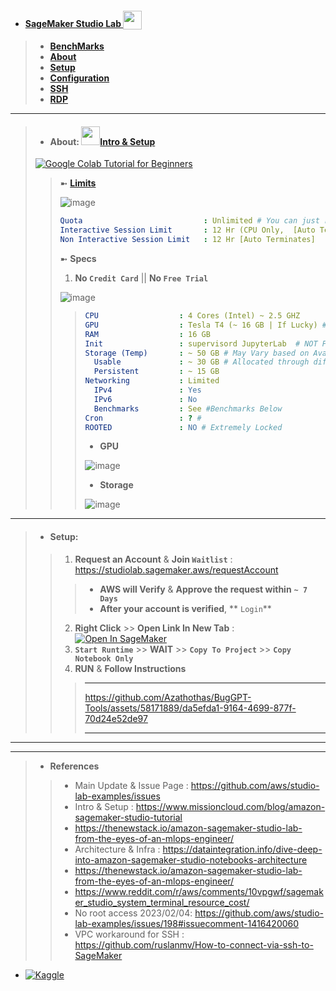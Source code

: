 - #### [SageMaker Studio Lab <sub><img src="https://github.com/Azathothas/BugGPT-Tools/assets/58171889/0eacb57a-972e-41fd-ae58-e0bccb8c42e9"  width="30" height="30"> </sub>](https://studiolab.sagemaker.aws)
> - [**BenchMarks**]()
> - [**About**]()
> - [**Setup**]()
> - [**Configuration**]()
> - [**SSH**]()
> - [**RDP**]()
---

> - #### About: [<img src="https://github.com/Azathothas/BugGPT-Tools/assets/58171889/7737d632-1cf6-46a0-8b3a-644482b9022d" width="30" height="30">**Intro** & **Setup**](https://www.youtube.com/watch?v=g0xu9DA4gDw)
> [![Google Colab Tutorial for Beginners](https://img.youtube.com/vi/SP-WBt2b54o/maxresdefault.jpg)](https://www.youtube.com/watch?v=SP-WBt2b54o)
> 
> > ➼ [**Limits**](https://studiolab.sagemaker.aws/faqhttps://studiolab.sagemaker.aws/faq)
> >
> > ![image](https://github.com/Azathothas/BugGPT-Tools/assets/58171889/183cbae2-4388-4b76-96ad-0db9d7692cba)
> > 
> > ```yaml
> > Quota                           : Unlimited # You can just reset & run again 
> > Interactive Session Limit       : 12 Hr (CPU Only,  [Auto Terminates] 
> > Non Interactive Session Limit   : 12 Hr [Auto Terminates] 
> > ```
> > ➼ **Specs**
> > 1. **No `Credit Card`** || **No `Free Trial`**
> > 
> > ![image](https://github.com/Azathothas/BugGPT-Tools/assets/58171889/204e2fee-1e1d-41e5-9f54-b14a5ca22641)
> > 
> > > ```YAML
> > > CPU                  : 4 Cores (Intel) ~ 2.5 GHZ
> > > GPU                  : Tesla T4 (~ 16 GB | If Lucky) # Not Always Available (If Really unlucky)
> > > RAM                  : 16 GB
> > > Init                 : supervisord JupyterLab  # NOT Privileged (ps -p 1 -o comm=)
> > > Storage (Temp)       : ~ 50 GB # May Vary based on Availability
> > >   Usable             : ~ 30 GB # Allocated through different Partitions
> > >   Persistent         : ~ 15 GB 
> > > Networking           : Limited
> > >   IPv4               : Yes
> > >   IPv6               : No
> > >   Benchmarks         : See #Benchmarks Below
> > > Cron                 : ? # 
> > > ROOTED               : NO # Extremely Locked 
> > > ```
> > > - **GPU**
> > > 
> > > ![image](https://github.com/Azathothas/BugGPT-Tools/assets/58171889/1220ecd7-ed92-43d7-96e5-117578b21b40)
> > >
> > > - **Storage**
> > > 
> > > ![image](https://github.com/Azathothas/BugGPT-Tools/assets/58171889/bc0537f3-d1c0-459e-8f6c-3b3892a33d95)
> > > 
----
> - #### Setup:
> > 1. **Request an Account** & **Join `Waitlist`** : https://studiolab.sagemaker.aws/requestAccount
> > > - **AWS will Verify** & **Approve the request within** **`~ 7 Days`**
> > > - **After your account is verified**, ** `Login`**
> > 2. **Right Click** >> **Open Link In New Tab** : <a href="https://studiolab.sagemaker.aws/import/github/Azathothas/BugGPT-Tools/blob/main/free-tiers/VPS/AWS%20SageMaker%20Studio%20(Lab)/SageMaker.ipynb" target="_parent"><img src="https://github-production-user-asset-6210df.s3.amazonaws.com/58171889/244918231-056e22a6-a19a-4850-b5e6-c94c52472fac.svg" alt="Open In SageMaker"/></a>
> > 3. **`Start Runtime`** >> **WAIT** >> **`Copy To Project`** >> **`Copy Notebook Only`**
> > 4. **RUN** & **Follow Instructions**
> > > ---
> > > https://github.com/Azathothas/BugGPT-Tools/assets/58171889/da5efda1-9164-4699-877f-70d24e52de97
> > > 
> > > ---
---



> > >
---
> - **References**
> > - Main Update & Issue Page : https://github.com/aws/studio-lab-examples/issues
> > - Intro & Setup : https://www.missioncloud.com/blog/amazon-sagemaker-studio-tutorial
> > - https://thenewstack.io/amazon-sagemaker-studio-lab-from-the-eyes-of-an-mlops-engineer/
> > - Architecture & Infra : https://dataintegration.info/dive-deep-into-amazon-sagemaker-studio-notebooks-architecture
> > - https://thenewstack.io/amazon-sagemaker-studio-lab-from-the-eyes-of-an-mlops-engineer/
> > - https://www.reddit.com/r/aws/comments/10vpgwf/sagemaker_studio_system_terminal_resource_cost/
> > - No root access 2023/02/04: https://github.com/aws/studio-lab-examples/issues/198#issuecomment-1416420060
> > - VPC workaround for SSH : https://github.com/ruslanmv/How-to-connect-via-ssh-to-SageMaker

- [![Kaggle](https://kaggle.com/static/images/open-in-kaggle.svg)](https://kaggle.com/kernels/welcome?src=https://github.com/roboflow-ai/notebooks/blob/main/notebooks/train-yolov8-object-detection-on-custom-dataset.ipynb) 
